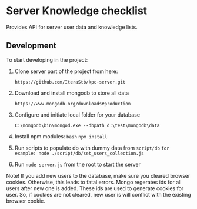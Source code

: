 Server Knowledge checklist
============

Provides API for server user data and knowledge lists.

## Development

To start developing in the project:

1. Clone server part of the project from here:

    `https://github.com/IteraStb/kpc-server.git`
    
2. Download and install mongodb to store all data
    
    `https://www.mongodb.org/downloads#production`
   
3. Configure and initiate local folder for your database

    `C:\mongodb\bin\mongod.exe --dbpath d:\test\mongodb\data`
  
4. Install npm modules:
    `bash`
    `npm install`
        
5. Run scripts to populate db with dummy data from 
    `script/db`
    `for example: node ./script/db/set_users_collection.js`
    
6. Run `node server.js` from the root to start the server

Note!
If you add new users to the database, make sure you cleared browser cookies. Otherwise, this leads to fatal errors.
Mongo regerates ids for all users after new one is added. These ids are used to generate cookies for user. 
So, if cookies are not cleared, new user is will conflict with the existing browser cookie. 

